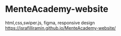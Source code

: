 # MenteAcademy-website
html,css,swiper.js, figma, responsive design
https://israfilliramin.github.io/MenteAcademy-website/
